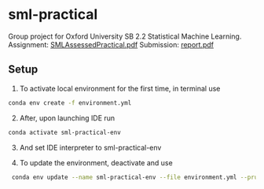 # sml-practical
Group project for Oxford University SB 2.2 Statistical Machine Learning.
Assignment: [SMLAssessedPractical.pdf](https://github.com/tobias-schnabel/sml-practical/files/14511487/SMLAssessedPractical.pdf)
Submission: [report.pdf](https://github.com/tobias-schnabel/sml-practical/files/14665620/report.pdf)


## Setup
1. To activate local environment for the first time, in terminal use
```bash
conda env create -f environment.yml
```
2. After, upon launching IDE run
```bash
conda activate sml-practical-env
```
3. And set IDE interpreter to sml-practical-env

4. To update the environment, deactivate and use 
```bash
 conda env update --name sml-practical-env --file environment.yml --prune
```
